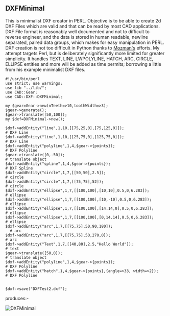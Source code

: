 ## DXFMinimal

This is minimalist DXF creator in PERL. Objective is to be able to create 2d DXF Files which are valid and that can be read by most CAD applications.  DXF File format is reasonably well documented and not to difficult to reverse engineer, and the data is stored in human readable, newline separated, paired data groups, which makes for easy manipulation in PERL.  DXF creation is not too difficult in Python thanks to [Mozman's](https://github.com/mozman/ezdxf) efforts.  My attempt targets Perl, but is deliberately significantly more limited for greater simplicity.  It handles TEXT, LINE, LWPOLYLINE, HATCH, ARC, CIRCLE, ELLIPSE entities and more will be added as time permits; borrowing a little from his example minimalist DXF files.

```
#!/usr/bin/perl
use strict; use warnings;
use lib "../lib/";
use CAD::Gear;
use CAD::DXF::DXFMinimal;

my $gear=Gear->new(nTeeth=>10,toothWidth=>3);
$gear->generate();
$gear->translate([50,100]);
my $dxf=DXFMinimal->new();

$dxf->addEntity("line",1,10,[[75,25,0],[75,125,0]]);                     # DXF Line
$dxf->addEntity("line",1,10,[[25,75,0],[125,75,0]]);                     # DXF Line
$dxf->addEntity("polyline",1,4,$gear->{points});                         # DXF Polyline
$gear->translate([0,-50]);                                               # translate object
$dxf->addEntity("spline",1,4,$gear->{points});                           # DXF Spline
$dxf->addEntity("circle",1,7,[[50,50],2.5]);                             # circle
$dxf->addEntity("circle",1,7,[[75,75],52]);                              # circle
$dxf->addEntity("ellipse",1,7,[[100,100],[10,10],0.5,0,6.283]);          # ellipse
$dxf->addEntity("ellipse",1,7,[[100,100],[10,-10],0.5,0,6.283]);         # ellipse
$dxf->addEntity("ellipse",1,7,[[100,100],[14.14,0],0.5,0,6.283]);        # ellipse
$dxf->addEntity("ellipse",1,7,[[100,100],[0,14.14],0.5,0,6.283]);        # ellipse
$dxf->addEntity("arc",1,7,[[75,75],50,90,180]);                          # arc
$dxf->addEntity("arc",1,7,[[75,75],50,270,0]);                           # arc
$dxf->addEntity("Text",1,7,[[40,80],2.5,"Hello World"]);                 # text
$gear->translate([50,0]);                                                # translate object
$dxf->addEntity("polyline",1,4,$gear->{points});                         # DXF Polyline
$dxf->addEntity("hatch",1,4,$gear->{points},{angle=>33, width=>2});      # DXF Polyline


$dxf->save("DXFTest2.dxf");
```

produces:-

![DXFMinimal](https://user-images.githubusercontent.com/34284663/111703612-d13cd080-8835-11eb-9604-03d066dc2e64.png)
